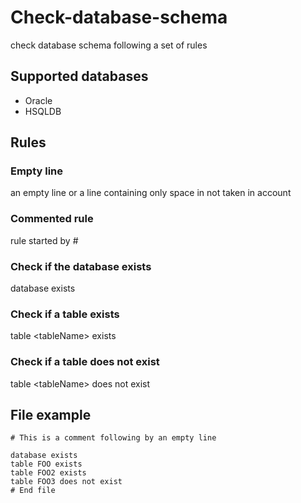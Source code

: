 # Check-database-schema
check database schema following a set of rules

## Supported databases
* Oracle
* HSQLDB

## Rules

### Empty line
an empty line or a line containing only space in not taken in account

### Commented rule
rule started by #

### Check if the database exists
database exists

### Check if a table exists
table &lt;tableName&gt; exists

### Check if a table does not exist
table &lt;tableName&gt; does not exist

## File example

```
# This is a comment following by an empty line

database exists
table FOO exists
table FOO2 exists
table FOO3 does not exist
# End file
```


